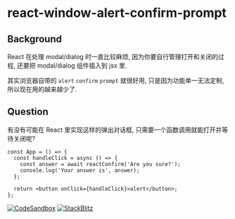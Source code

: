 # react-window-alert-confirm-prompt

## Background

React 在处理 modal/dialog 时一直比较麻烦, 因为你要自行管理打开和关闭的过程, 还要把 modal/dialog 组件插入到 jsx 里.

其实浏览器自带的 `alert` `confirm` `prompt` 就很好用, 只是因为功能单一无法定制, 所以现在用的越来越少了.

## Question

有没有可能在 React 里实现这样的弹出对话框, 只需要一个函数调用就能打开并等待关闭呢?

```tsx
const App = () => {
  const handleClick = async () => {
    const answer = await reactConfirm('Are you sure?');
    console.log('Your answer is', answer);
  };

  return <button onClick={handleClick}>alert</button>;
};
```

[![CodeSandbox](https://img.shields.io/endpoint?url=https://raw.githubusercontent.com/CompassChina/quiz/main/csb.json)](https://githubbox.com/CompassChina/quiz/tree/main/react-window-alert-confirm-prompt)
[![StackBlitz](https://img.shields.io/endpoint?url=https://raw.githubusercontent.com/CompassChina/quiz/main/sbz.json)](https://githubbox.com/CompassChina/quiz/tree/main/react-window-alert-confirm-prompt)
